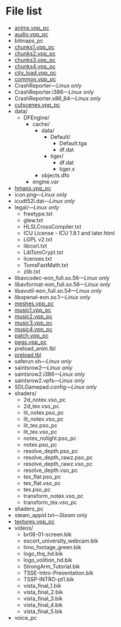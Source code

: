 # File list

* [anims.vpp_pc](anims.vpp_pc)
* [audio.vpp_pc](audio.vpp_pc)
* bitmaps_pc
* [chunks1.vpp_pc](chunks1.vpp_pc)
* [chunks2.vpp_pc](chunks2.vpp_pc)
* [chunks3.vpp_pc](chunks3.vpp_pc)
* [chunks4.vpp_pc](chunks4.vpp_pc)
* [city_load.vpp_pc](city_load.vpp_pc)
* [common.vpp_pc](common.vpp_pc)
* CrashReporter—*Linux only*
* CrashReporter.i386—*Linux only*
* CrashReporter.x86_64—*Linux only*
* [cutscenes.vpp_pc](cutscenes.vpp_pc)
* data/
	* DFEngine/
	    * cache/
	        * data/
	            * Default/
	                * Default.tga
                    * df.dat
                * tiger/
	                * df.dat
	                * tiger.x
	        * objects.dfo
        * engine.var
* [hmaps.vpp_pc](hmaps.vpp_pc)
* icon.png—*Linux only*
* icudt52l.dat—*Linux only*
* legal/—*Linux only*
    * freetype.txt
	* glew.txt
	* HLSLCrossCompiler.txt
	* ICU License - ICU 1.8.1 and later.html
	* LGPL v2.txt
	* libcurl.txt
	* LibTomCrypt.txt
	* licenses.txt
	* TomsFastMath.txt
	* zlib.txt
* libavcodec-eon_full.so.56—*Linux only*
* libavformat-eon_full.so.56—*Linux only*
* libavutil-eon_full.so.54—*Linux only*
* libopenal-eon.so.1—*Linux only*
* [meshes.vpp_pc](meshes.vpp_pc)
* [music1.vpp_pc](music1.vpp_pc)
* [music2.vpp_pc](music2.vpp_pc)
* [music3.vpp_pc](music3.vpp_pc)
* [music4.vpp_pc](music4.vpp_pc)
* [patch.vpp_pc](patch.vpp_pc)
* [pegs.vpp_pc](pegs.vpp_pc)
* preload_anim.tbl
* [preload.tbl](preload.tbl)
* saferun.sh—*Linux only*
* saintsrow2—*Linux only*
* saintsrow2.i386—*Linux only*
* saintsrow2.vpfs—*Linux only*
* SDLGamepad.config—*Linux only*
* shaders/
	* 2d_notex.vso_pc
	* 2d_tex.vso_pc
	* lit_notex.pso_pc
	* lit_notex.vso_pc
	* lit_tex.pso_pc
	* lit_tex.vso_pc
	* notex_nolight.pso_pc
	* notex.pso_pc
	* resolve_depth.pso_pc
	* resolve_depth_rawz.pso_pc
	* resolve_depth_rawz.vso_pc
	* resolve_depth.vso_pc
	* tex_flat.pso_pc
	* tex_flat.vso_pc
	* tex.pso_pc
	* transform_notex.vso_pc
	* transform_tex.vso_pc
* shaders_pc
* steam_appid.txt—*Steam only*
* [textures.vpp_pc](textures.vpp_pc)
* videos/
	* br08-01-screen.bik
	* escort_university_webcam.bik
	* limo_footage_green.bik
	* logo_thq_hd.bik
	* logo_volition_hd.bik
	* StrongArm_Tutorial.bik
	* TSSE-Intro-Presentation.bik
	* TSSP-INTRO-pt1.bik
	* vista_final_1.bik
	* vista_final_2.bik
	* vista_final_3.bik
	* vista_final_4.bik
	* vista_final_5.bik
* voice_pc